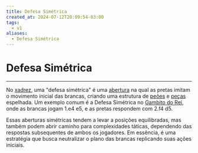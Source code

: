```yaml
---
title: Defesa Simétrica
created_at: 2024-07-12T20:09:54-03:00
tags:
  - v1
aliases:
  - Defesa Simétrica
---
```

# Defesa Simétrica
---

No [xadrez](api/2024/07/2024-07-06-Xadrez.md), uma "defesa simétrica" é uma [abertura](_draft/2024/07/2024-07-06-Aberturas_de_xadrez.md) na qual as pretas imitam o movimento inicial das brancas, criando uma estrutura de [peões](_insight/2024/07/2024-07-06-Peão_xadrez.md) e [peças](_insight/2024/07/2024-07-06-Pecas_de_xadrez.md) espelhada. Um exemplo comum é a Defesa Simétrica no [Gambito do Rei](_draft/2024/07/2024-07-08-Gambito_do_rei.md), onde as brancas jogam 1.e4 e5, e as pretas respondem com 2.f4 d5.

Essas aberturas simétricas tendem a levar a posições equilibradas, mas também podem abrir caminho para complexidades táticas, dependendo das respostas subsequentes de ambos os jogadores. Em essência, é uma estratégia que busca neutralizar o plano das brancas replicando suas ações iniciais.